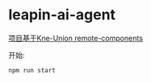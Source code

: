 # leapin-ai-agent



[项目基于Kne-Union remote-components](https://www.kne-union.top/#/components)

开始:

```shell
npm run start
```

